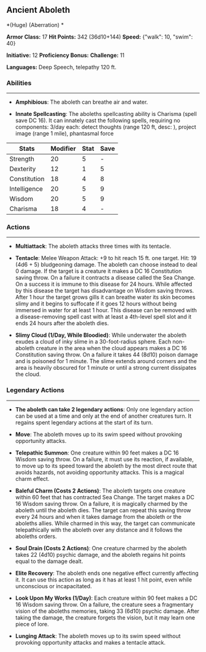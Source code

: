 ## Ancient Aboleth
*(Huge) (Aberration) *

**Armor Class:** 17
**Hit Points:** 342 (36d10+144)
**Speed:** {"walk": 10, "swim": 40}

**Initiative:** 12
**Proficiency Bonus:**
**Challenge:** 11

**Languages:** Deep Speech, telepathy 120 ft.

### Abilities
 --- 
- **Amphibious**: The aboleth can breathe air and water.

- **Innate Spellcasting**: The aboleths spellcasting ability is Charisma (spell save DC 16). It can innately cast the following spells, requiring no components: 3/day each: detect thoughts (range 120 ft, desc: ), project image (range 1 mile), phantasmal force



| Stats | Modifier | Stat | Save
| ---- | ---- | ---- | ---- |
| Strength | 20 | 5 | - |
| Dexterity | 12 | 1 | 5 |
| Constitution | 18 | 4 | 8 |
| Intelligence | 20 | 5 | 9 |
| Wisdom | 20 | 5 | 9 |
| Charisma | 18 | 4 | - |

### Actions
 --- 
- **Multiattack**: The aboleth attacks three times with its tentacle.

- **Tentacle**: Melee Weapon Attack: +9 to hit  reach 15 ft.  one target. Hit: 19 (4d6 + 5) bludgeoning damage. The aboleth can choose instead to deal 0 damage. If the target is a creature  it makes a DC 16 Constitution saving throw. On a failure  it contracts a disease called the Sea Change. On a success  it is immune to this disease for 24 hours. While affected by this disease  the target has disadvantage on Wisdom saving throws. After 1 hour  the target grows gills  it can breathe water  its skin becomes slimy  and it begins to suffocate if it goes 12 hours without being immersed in water for at least 1 hour. This disease can be removed with a disease-removing spell cast with at least a 4th-level spell slot  and it ends 24 hours after the aboleth dies.

- **Slimy Cloud (1/Day, While Bloodied)**: While underwater  the aboleth exudes a cloud of inky slime in a 30-foot-radius sphere. Each non-aboleth creature in the area when the cloud appears makes a DC 16 Constitution saving throw. On a failure  it takes 44 (8d10) poison damage and is poisoned for 1 minute. The slime extends around corners  and the area is heavily obscured for 1 minute or until a strong current dissipates the cloud.

### Legendary Actions
 --- 
- **The aboleth can take 2 legendary actions**: Only one legendary action can be used at a time and only at the end of another creatures turn. It regains spent legendary actions at the start of its turn.

- **Move**: The aboleth moves up to its swim speed without provoking opportunity attacks.

- **Telepathic Summon**: One creature within 90 feet makes a DC 16 Wisdom saving throw. On a failure, it must use its reaction, if available, to move up to its speed toward the aboleth by the most direct route that avoids hazards, not avoiding opportunity attacks. This is a magical charm effect.

- **Baleful Charm (Costs 2 Actions)**: The aboleth targets one creature within 60 feet that has contracted Sea Change. The target makes a DC 16 Wisdom saving throw. On a failure, it is magically charmed by the aboleth until the aboleth dies. The target can repeat this saving throw every 24 hours and when it takes damage from the aboleth or the aboleths allies. While charmed in this way, the target can communicate telepathically with the aboleth over any distance and it follows the aboleths orders.

- **Soul Drain (Costs 2 Actions)**: One creature charmed by the aboleth takes 22 (4d10) psychic damage, and the aboleth regains hit points equal to the damage dealt.

- **Elite Recovery**: The aboleth ends one negative effect currently affecting it. It can use this action as long as it has at least 1 hit point, even while unconscious or incapacitated.

- **Look Upon My Works (1/Day)**: Each creature within 90 feet makes a DC 16 Wisdom saving throw. On a failure, the creature sees a fragmentary vision of the aboleths memories, taking 33 (6d10) psychic damage. After taking the damage, the creature forgets the vision, but it may learn one piece of lore.

- **Lunging Attack**: The aboleth moves up to its swim speed without provoking opportunity attacks and makes a tentacle attack.

